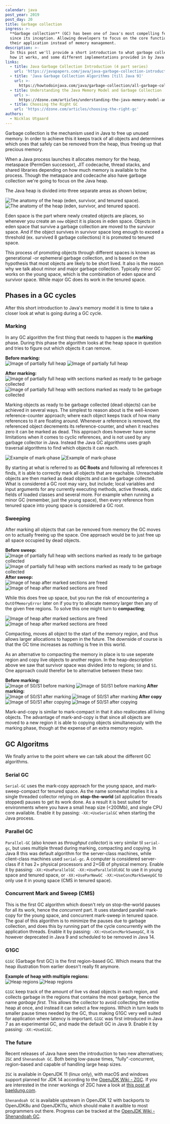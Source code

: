 ```yaml
---
calendar: java
post_year: 2019
post_day: 20
title: Garbage collection
ingress: >-
  **Garbage collection** (GC) has been one of Java's most compelling features
  since its inception. Allowing developers to focus on the core functionality of
  their application instead of memory management. 
description: >-
  In this post we'll provide a short introduction to what garbage collection is,
  how it works, and some different implementations provided in by Java.
links:
  - title: Java Garbage Collection Introduction (4 part series)
    url: 'https://javapapers.com/java/java-garbage-collection-introduction/'
  - title: 'Java Garbage Collection Algorithms [till Java 9]'
    url: >-
      https://howtodoinjava.com/java/garbage-collection/all-garbage-collection-algorithms/
  - title: Understanding the Java Memory Model and Garbage Collection
    url: >-
      https://dzone.com/articles/understanding-the-java-memory-model-and-the-garbag
  - title: Choosing the Right GC
    url: 'https://dzone.com/articles/choosing-the-right-gc'
authors:
  - Nicklas Utgaard
---
```

Garbage collection is the mechanism used in Java to free up unused memory. In order to achieve this it keeps track of all objects and determines which ones that safely can be removed from the heap, thus freeing up that precious memory. 

When a Java process launches it allocates memory for the heap, metaspace (PermGen successor), JIT codecache, thread stacks, and shared libraries depending on how much memory is available to the process. Though the metaspace and codecache also have garbage collection we're going to focus on the Java heap. 

The Java heap is divided into three separate areas as shown below;

<p>
<img class="light-theme-image" src="https://github.com/nutgaard/gc-illu/raw/master/img/heap-light.png" alt="The anatomy of the heap (eden, survivor, and tenured space)."/>
<img class="dark-theme-image" src="https://github.com/nutgaard/gc-illu/raw/master/img/heap-dark.png" alt="The anatomy of the heap (eden, survivor, and tenured space)."/>
</p>

Eden space is the part where newly created objects are places, so whenever you create an `new` object it is places in eden space. Objects in eden space that survive a garbage collection are moved to the survivor space. And if the object survives in survivor space long enough to exceed a threshold (ex. survived 8 garbage collections) it is promoted to tenured space.

This process of promoting objects through different spaces is known as generational -or ephemeral garbage collection, and is based on the hypothesis that most objects are likely to be short lived. It also is the reason why we talk about minor and major garbage collection. Typically minor GC works on the young space, which is the combination of eden space and survivor space. While major GC does its work in the tenured space. 

## Phases in a GC cycles
After this short introduction to Java's memory model it is time to take a closer look at what is going during a GC cycle. 

### Marking
In any GC algorithm the first thing that needs to happen is the **marking** phase. During this phase the algorithm looks at the heap space in question and tries to figure out which objects it can remove. 

<p>
<b>Before marking:</b><br />
<img class="light-theme-image" src="https://github.com/nutgaard/gc-illu/raw/master/img/memory-before-light.png" alt="Image of partially full heap"/>
<img class="dark-theme-image" src="https://github.com/nutgaard/gc-illu/raw/master/img/memory-before-dark.png" alt="Image of partially full heap"/>
</p>

<p>
<b>After marking:</b><br />
<img class="light-theme-image" src="https://github.com/nutgaard/gc-illu/raw/master/img/memory-marked-light.png" alt="Image of partially full heap with sections marked as ready to be garbage collected"/>
<img class="dark-theme-image" src="https://github.com/nutgaard/gc-illu/raw/master/img/memory-marked-dark.png" alt="Image of partially full heap with sections marked as ready to be garbage collected"/>
</p>

Marking objects as ready to be garbage collected (dead objects) can be achieved in several ways. The simplest to reason about is the well-known reference-counter approach; where each object keeps track of how many references to it are floating around. Whenever a reference is removed, the referenced object decrements its reference-counter, and when it reaches zero it can be marked as dead. This approach does however have some limitations when it comes to cyclic references, and is not used by any garbage collector in Java. Instead the Java GC algorithms uses graph traversal algorithms to find which objects it can reach. 

<p>
<img class="light-theme-image" src="https://github.com/nutgaard/gc-illu/raw/master/img/graph-light.png" alt="Example of mark-phase"/>
<img class="dark-theme-image" src="https://github.com/nutgaard/gc-illu/raw/master/img/graph-dark.png" alt="Example of mark-phase"/>
</p>

By starting at what is referred to as **GC Roots** and following all references it finds, it is able to correctly mark all objects that are reachable. Unreachable objects are then marked as dead objects and can be garbage collected. What is considered a GC root may vary, but include; local variables and input arguments for any currently executing methods, active threads, static fields of loaded classes and several more. For example when running a minor GC (remember, just the young space), then every reference from tenured space into young space is considered a GC root. 

### Sweeping
After marking all objects that can be removed from memory the GC moves on to actually freeing up the space. One approach would be to just free up all space occupied by dead objects.

<p>
<b>Before sweep:</b><br />
<img class="light-theme-image" src="https://github.com/nutgaard/gc-illu/raw/master/img/memory-marked-light.png" alt="Image of partially full heap with sections marked as ready to be garbage collected"/>
<img class="dark-theme-image" src="https://github.com/nutgaard/gc-illu/raw/master/img/memory-marked-dark.png" alt="Image of partially full heap with sections marked as ready to be garbage collected"/>
<b>After sweep:</b><br />
<img class="light-theme-image" src="https://github.com/nutgaard/gc-illu/raw/master/img/memory-after-light.png" alt="Image of heap after marked sections are freed"/>
<img class="dark-theme-image" src="https://github.com/nutgaard/gc-illu/raw/master/img/memory-after-dark.png" alt="Image of heap after marked sections are freed"/>
</p>

While this does free up space, but you run the risk of encountering a `OutOfMemoryError` later on if you try to allocate memory larger then any of the given free regions. To solve this one might turn to **compacting**;
<p>
<img class="light-theme-image" src="https://github.com/nutgaard/gc-illu/raw/master/img/memory-after-compact-light.png" alt="Image of heap after marked sections are freed"/>
<img class="dark-theme-image" src="https://github.com/nutgaard/gc-illu/raw/master/img/memory-after-compact-dark.png" alt="Image of heap after marked sections are freed"/>
</p>

Compacting, moves all object to the start of the memory region, and thus allows larger allocations to happen in the future. The downside of course is that the GC time increases as nothing is free in this world.

As an alternative to compacting the memory in place is to use seperate region and copy live objects to another region. In the heap-description above we saw that survivor space was divided into to regions; `S0` and `S1`. One approach could therefor be to alternative between these two:
<p>
<b>Before marking:</b><br />
<img class="light-theme-image" src="https://github.com/nutgaard/gc-illu/raw/master/img/memory-partition-light.png" alt="Image of S0/S1 before marking"/>
<img class="dark-theme-image" src="https://github.com/nutgaard/gc-illu/raw/master/img/memory-partition-dark.png" alt="Image of S0/S1 before marking"/>
<b>After marking:</b><br />
<img class="light-theme-image" src="https://github.com/nutgaard/gc-illu/raw/master/img/memory-partition-marked-light.png" alt="Image of S0/S1 after marking"/>
<img class="dark-theme-image" src="https://github.com/nutgaard/gc-illu/raw/master/img/memory-partition-marked-dark.png" alt="Image of S0/S1 after marking"/>
<b>After copy</b><br />
<img class="light-theme-image" src="https://github.com/nutgaard/gc-illu/raw/master/img/memory-copied-light.png" alt="Image of S0/S1 after copying"/>
<img class="dark-theme-image" src="https://github.com/nutgaard/gc-illu/raw/master/img/memory-copied-dark.png" alt="Image of S0/S1 after copying"/>
</p>

Mark-and-copy is similar to mark-compact in that it also reallocates all living objects. The advantage of mark-and-copy is that since all objects are moved to a new region it is able to copying objects simultaneously with the marking phase, though at the expense of an extra memory region.

## GC Algoritms
We finally arrive to the point where we can talk about the different GC algorithms.

### Serial GC
`Serial-GC` uses the mark-copy approach for the young space, and mark-sweep-compact for tenured space. As the name somewhat implies it is a single threaded collector relying on **stop-the-world** (all application threads stopped) pauses to get its work done. As a result it is best suited for environments where you have a small heap size (<200Mb), and single CPU core available. Enable it by passing: `-XX:+UseSerialGC` when starting the Java process.

### Parallel GC 
`Parallel-GC` (also known as *throughput collector*) is very similar til `serial-gc`, but uses multiple thread during marking, compacting and copying. In Java 8 this was default algorithm for the server-class machines, while client-class machines used `serial-gc`. A computer is considered server-class if it has 2+ physical processors and 2+GB of physical memory.
Enable it by passing: `-XX:+UseParallelGC -XX:+UseParallelOldGC` to use it in young space and tenured space, or `-XX:+UseParNewGC -XX:+UseConcMarkSweepGC` to only use it in young space (CMS in tenured space). 

### Concurrent Mark and Sweep (CMS)
This is the first GC algorithm which doesn't rely on stop-the-world pauses for all its work, hence the *concurrent* part. It uses standard parallel mark-copy for the young space, and concurrent mark-sweep in tenured space. The goal of this algorithm is to minimize the pauses due to garbage collection, and does this by running part of the cycle concurrently with the application threads. Enable it by passing: `-XX:+UseConcMarkSweepGC`, it is however deprecated in Java 9 and scheduled to be removed in Java 14.

### G1GC
`G1GC` (Garbage first GC) is the first region-based GC. Which means that the heap illustration from earlier doesn't really fit anymore.
<p>
<b>Example of heap with multiple regions:</b><br />
<img class="light-theme-image" src="https://github.com/nutgaard/gc-illu/raw/master/img/memory-grid-light.png" alt="Heap regions"/>
<img class="dark-theme-image" src="https://github.com/nutgaard/gc-illu/raw/master/img/memory-grid-dark.png" alt="Heap regions"/>
</p>

`G1GC` keep track of the amount of live vs dead objects in each region, and collects garbage in the regions that contains the most garbage, hence the name *garbage first*. This allows the collector to avoid collecting the entire heap at once, and instead it can select a few regions. Which in turn leads to smaller pause times needed by the GC, thus making G1GC very well suited for application where latency is important.
`G1GC` was first introduced in Java 7 as an experimental GC, and made the default GC in Java 9. Enable it by passing: `-XX:+UseG1GC`.

### The future
Recent releases of Java have seen the introduction to two new alternatives; `ZGC` and `Shenandoah GC`. Both being low-pause times, "fully"-concurrent, region-based and capable of handling large heap sizes. 

`ZGC` is available in OpenJDK 11 (linux only), with macOS and windows support planned for JDK 14 according to the [OpenJDK Wiki - ZGC](https://wiki.openjdk.java.net/display/zgc). 
If you are interested in the inner workings of ZGC have a look at [this post at baeldung.com](https://www.baeldung.com/jvm-zgc-garbage-collector#zgc-concepts).

`Shenandoah GC` is available upstream in OpenJDK 12 with backports to OpenJDK8u and OpenJDK11u, which should make it availble to most programmers out there. Progress can be tracked at the [OpenJDK Wiki - Shenandoah GC](https://wiki.openjdk.java.net/display/shenandoah).
